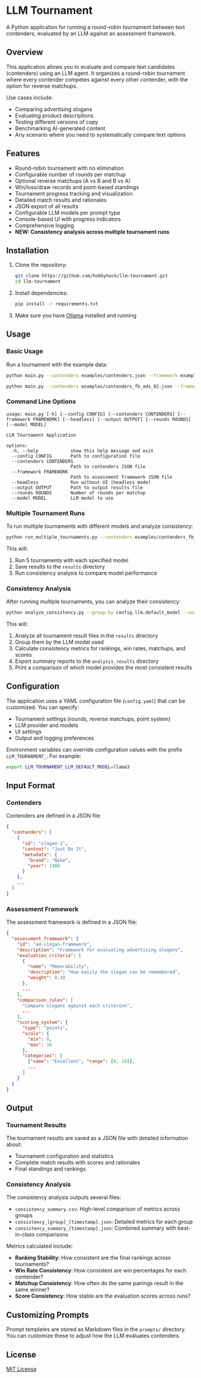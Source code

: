# LLM Tournament

A Python application for running a round-robin tournament between text contenders, evaluated by an LLM against an assessment framework.

## Overview

This application allows you to evaluate and compare text candidates (contenders) using an LLM agent. It organizes a round-robin tournament where every contender competes against every other contender, with the option for reverse matchups.

Use cases include:
- Comparing advertising slogans
- Evaluating product descriptions
- Testing different versions of copy
- Benchmarking AI-generated content
- Any scenario where you need to systematically compare text options

## Features

- Round-robin tournament with no elimination
- Configurable number of rounds per matchup
- Optional reverse matchups (A vs B and B vs A)
- Win/loss/draw records and point-based standings
- Tournament progress tracking and visualization
- Detailed match results and rationales
- JSON export of all results
- Configurable LLM models per prompt type
- Console-based UI with progress indicators
- Comprehensive logging
- **NEW: Consistency analysis across multiple tournament runs**

## Installation

1. Clone the repository:
   ```bash
   git clone https://github.com/hobbyhack/llm-tournament.git
   cd llm-tournament
   ```

2. Install dependencies:
   ```bash
   pip install -r requirements.txt
   ```

3. Make sure you have [Ollama](https://ollama.ai/) installed and running

## Usage

### Basic Usage

Run a tournament with the example data:

```bash
python main.py --contenders examples/contenders.json --framework examples/framework.json
```

```bash
python main.py --contenders examples/contenders_fb_ads_02.json --framework examples/framework_saas_fb_ad_o3.json --output ./results/gemma3_12b_test_01.json --model gemma3:12b
```


### Command Line Options

```
usage: main.py [-h] [--config CONFIG] [--contenders CONTENDERS] [--framework FRAMEWORK] [--headless] [--output OUTPUT] [--rounds ROUNDS] [--model MODEL]

LLM Tournament Application

options:
  -h, --help            show this help message and exit
  --config CONFIG       Path to configuration file
  --contenders CONTENDERS
                        Path to contenders JSON file
  --framework FRAMEWORK
                        Path to assessment framework JSON file
  --headless            Run without UI (headless mode)
  --output OUTPUT       Path to output results file
  --rounds ROUNDS       Number of rounds per matchup
  --model MODEL         LLM model to use
```

### Multiple Tournament Runs

To run multiple tournaments with different models and analyze consistency:

```bash
python run_multiple_tournaments.py --contenders examples/contenders_fb_ads_02.json --framework examples/framework_saas_fb_ad_o3.json --models gemma3:27b phi4 --runs 3 --run-analysis
```


This will:
1. Run 5 tournaments with each specified model
2. Save results to the `results` directory
3. Run consistency analysis to compare model performance

### Consistency Analysis

After running multiple tournaments, you can analyze their consistency:

```bash
python analyze_consistency.py --group-by config.llm.default_model --verbose
```

This will:
1. Analyze all tournament result files in the `results` directory
2. Group them by the LLM model used
3. Calculate consistency metrics for rankings, win rates, matchups, and scores
4. Export summary reports to the `analysis_results` directory
5. Print a comparison of which model provides the most consistent results

## Configuration

The application uses a YAML configuration file (`config.yaml`) that can be customized. You can specify:
- Tournament settings (rounds, reverse matchups, point system)
- LLM provider and models
- UI settings
- Output and logging preferences

Environment variables can override configuration values with the prefix `LLM_TOURNAMENT_`. For example:
```bash
export LLM_TOURNAMENT_LLM_DEFAULT_MODEL=llama3
```

## Input Format

### Contenders

Contenders are defined in a JSON file:

```json
{
  "contenders": [
    {
      "id": "slogan-1",
      "content": "Just Do It",
      "metadata": {
        "brand": "Nike",
        "year": 1988
      }
    },
    ...
  ]
}
```

### Assessment Framework

The assessment framework is defined in a JSON file:

```json
{
  "assessment_framework": {
    "id": "ad-slogan-framework",
    "description": "Framework for evaluating advertising slogans",
    "evaluation_criteria": [
      {
        "name": "Memorability",
        "description": "How easily the slogan can be remembered",
        "weight": 0.30
      },
      ...
    ],
    "comparison_rules": [
      "Compare slogans against each criterion",
      ...
    ],
    "scoring_system": {
      "type": "points",
      "scale": {
        "min": 0,
        "max": 10
      },
      "categories": [
        {"name": "Excellent", "range": [8, 10]},
        ...
      ]
    }
  }
}
```

## Output

### Tournament Results

The tournament results are saved as a JSON file with detailed information about:
- Tournament configuration and statistics
- Complete match results with scores and rationales
- Final standings and rankings

### Consistency Analysis

The consistency analysis outputs several files:
- `consistency_summary.csv`: High-level comparison of metrics across groups
- `consistency_[group]_[timestamp].json`: Detailed metrics for each group
- `consistency_summary_[timestamp].json`: Combined summary with best-in-class comparisons

Metrics calculated include:
- **Ranking Stability**: How consistent are the final rankings across tournaments?
- **Win Rate Consistency**: How consistent are win percentages for each contender?
- **Matchup Consistency**: How often do the same pairings result in the same winner?
- **Score Consistency**: How stable are the evaluation scores across runs?

## Customizing Prompts

Prompt templates are stored as Markdown files in the `prompts/` directory. You can customize these to adjust how the LLM evaluates contenders.

## License

[MIT License](LICENSE)